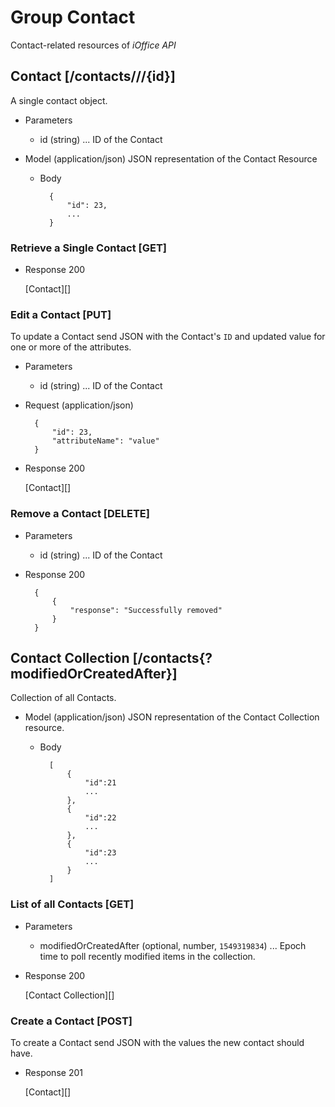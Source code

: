 # Group Contact
Contact-related resources of *iOffice API*

## Contact [/contacts///{id}]
A single contact object.


+ Parameters
    + id (string) ... ID of the Contact

+ Model (application/json)
    JSON representation of the Contact Resource

    + Body

            {
                "id": 23,
                ...
            }

### Retrieve a Single Contact [GET]
+ Response 200

    [Contact][]

### Edit a Contact [PUT]
To update a Contact send JSON with the Contact's `ID` and updated value for one or more of the attributes.

+ Parameters
    + id (string) ... ID of the Contact
    
+ Request (application/json)

        {
            "id": 23,
            "attributeName": "value"
        }

+ Response 200
    
    [Contact][]

### Remove a Contact [DELETE]
+ Parameters
    + id (string) ... ID of the Contact
+ Response 200

        {
            {
                "response": "Successfully removed"
            }
        }

## Contact Collection [/contacts{?modifiedOrCreatedAfter}]
Collection of all Contacts.

+ Model (application/json)
    JSON representation of the Contact Collection resource.

    + Body

            [
                {
                    "id":21
                    ...
                },
                {
                    "id":22
                    ...
                },
                {
                    "id":23
                    ...
                }
            ]

### List of all Contacts [GET]

+ Parameters
    + modifiedOrCreatedAfter (optional, number, `1549319834`) ... Epoch time to poll recently modified items in the collection.

+ Response 200
    
    [Contact Collection][]


### Create a Contact [POST]
To create a Contact send JSON with the values the new contact should have.

+ Response 201

    [Contact][]

